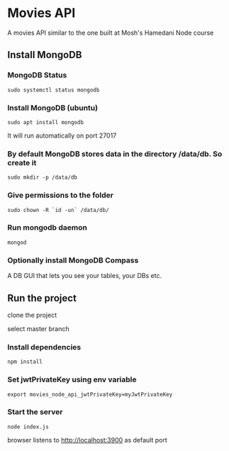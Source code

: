 # Movies API

A movies API similar to the one built at Mosh's Hamedani Node course

## Install MongoDB

### MongoDB Status

```
sudo systemctl status mongodb
```

### Install MongoDB (ubuntu)

```
sudo apt install mongodb
```

It will run automatically on port 27017

### By default MongoDB stores data in the directory /data/db. So create it

```
sudo mkdir -p /data/db
```

### Give permissions to the folder

```
sudo chown -R `id -un` /data/db/
```

### Run mongodb daemon

```
mongod
```

### Optionally install MongoDB Compass

A DB GUI that lets you see your tables, your DBs etc.

## Run the project

clone the project

select master branch

### Install dependencies

```
npm install
```

### Set jwtPrivateKey using env variable

```
export movies_node_api_jwtPrivateKey=myJwtPrivateKey
```

### Start the server

```
node index.js
```

browser listens to [http://localhost:3900](http://localhost:3900) as default port
